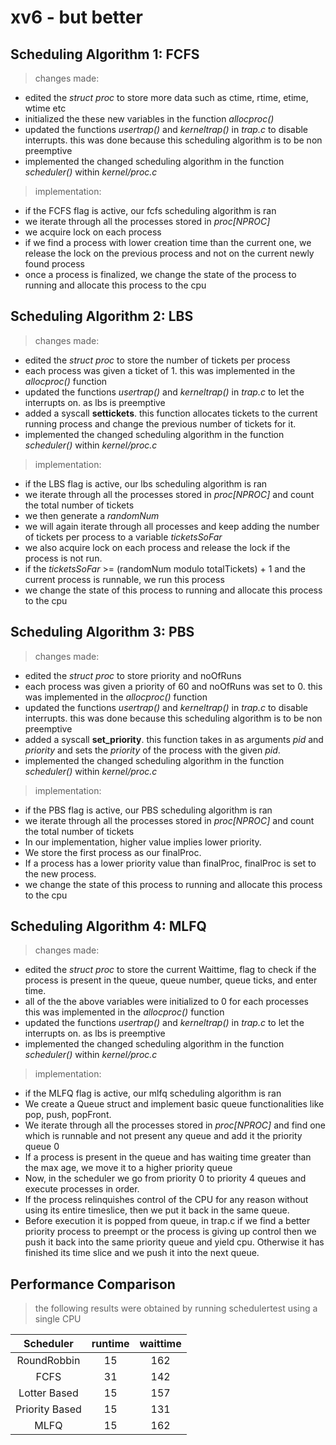 # xv6 - but better #
## Scheduling Algorithm 1: FCFS

> changes made:

- edited the _struct proc_ to store more data such as ctime, rtime, etime, wtime etc
- initialized the these new variables in the function _allocproc()_
- updated the functions _usertrap()_ and _kerneltrap()_ in _trap.c_ to disable interrupts. this was done because this scheduling algorithm is to be non preemptive
- implemented the changed scheduling algorithm in the function _scheduler()_ within _kernel/proc.c_
>implementation:

- if the FCFS flag is active, our fcfs scheduling algorithm is ran
- we iterate through all the processes stored in _proc[NPROC]_
- we acquire lock on each process
- if we find a process with lower creation time than the current one, we release the lock on the previous process and not on the current newly found process
- once a process is finalized, we change the state of the process to running and allocate this process to the cpu

## Scheduling Algorithm 2: LBS

> changes made:

- edited the _struct proc_ to store the number of tickets per process
- each process was given a ticket of 1. this was implemented in the _allocproc()_ function
- updated the functions _usertrap()_ and _kerneltrap()_ in _trap.c_ to let the interrupts on. as lbs is preemptive
- added a syscall **settickets**. this function allocates tickets to the current running process and change the previous number of tickets for it.
- implemented the changed scheduling algorithm in the function _scheduler()_ within _kernel/proc.c_
>implementation:

- if the LBS flag is active, our lbs scheduling algorithm is ran
- we iterate through all the processes stored in _proc[NPROC]_ and count the total number of tickets
- we then generate a _randomNum_
- we will again iterate through all processes and keep adding the number of tickets per process to a variable _ticketsSoFar_
- we also acquire lock on each process and release the lock if the process is not run.
- if the _ticketsSoFar_ >= (randomNum modulo totalTickets) + 1 and the current process is runnable, we run this process
-  we change the state of this process to running and allocate this process to the cpu

## Scheduling Algorithm 3: PBS

> changes made:

- edited the _struct proc_ to store priority and noOfRuns
- each process was given a priority of 60 and noOfRuns was set to 0. this was implemented in the _allocproc()_ function
- updated the functions _usertrap()_ and _kerneltrap()_ in _trap.c_ to disable interrupts. this was done because this scheduling algorithm is to be non preemptive
- added a syscall **set_priority**. this function takes in as arguments _pid_ and _priority_ and sets the _priority_ of the process with the given _pid_.
- implemented the changed scheduling algorithm in the function _scheduler()_ within _kernel/proc.c_
>implementation:

- if the PBS flag is active, our PBS scheduling algorithm is ran
- we iterate through all the processes stored in _proc[NPROC]_ and count the total number of tickets
- In our implementation, higher value implies lower priority.
- We store the first process as our finalProc.
- If a process has a lower priority value than finalProc, finalProc is set to the new process.
-  we change the state of this process to running and allocate this process to the cpu

## Scheduling Algorithm 4: MLFQ

> changes made:

- edited the _struct proc_ to store the current Waittime, flag to check if the process is present in the queue, queue number, queue ticks, and enter time.
- all of the the above variables were initialized to 0 for each processes this was implemented in the _allocproc()_ function
- updated the functions _usertrap()_ and _kerneltrap()_ in _trap.c_ to let the interrupts on. as lbs is preemptive
- implemented the changed scheduling algorithm in the function _scheduler()_ within _kernel/proc.c_
>implementation:

- if the MLFQ flag is active, our mlfq scheduling algorithm is ran
- We create a Queue struct and implement basic queue functionalities like pop, push, popFront.
- We iterate through all the processes stored in _proc[NPROC]_ and find one which is runnable and not present any queue and add it the priority queue 0
- If a process is present in the queue and has waiting time greater than the max age, we move it to a higher priority queue
- Now, in the scheduler we go from priority 0 to priority 4 queues and execute processes in order. 
- If the process relinquishes control of the CPU for any reason without using its entire timeslice, then we put it back in the same queue.
- Before execution it is popped from queue, in trap.c if we find a better priority process to preempt or the process is giving up control then we push it back into the same priority queue and yield cpu. Otherwise it has finished its time slice and we push it into the next queue.


## Performance Comparison

> the following results were obtained by running schedulertest using a single CPU


| Scheduler | runtime    | waittime    |
| :---:   | :---: | :---: |
| RoundRobbin | 15   | 162   |
| FCFS | 31   | 142   |
| Lotter Based | 15   | 157   |
| Priority Based | 15   | 131   |
| MLFQ | 15   | 162   |